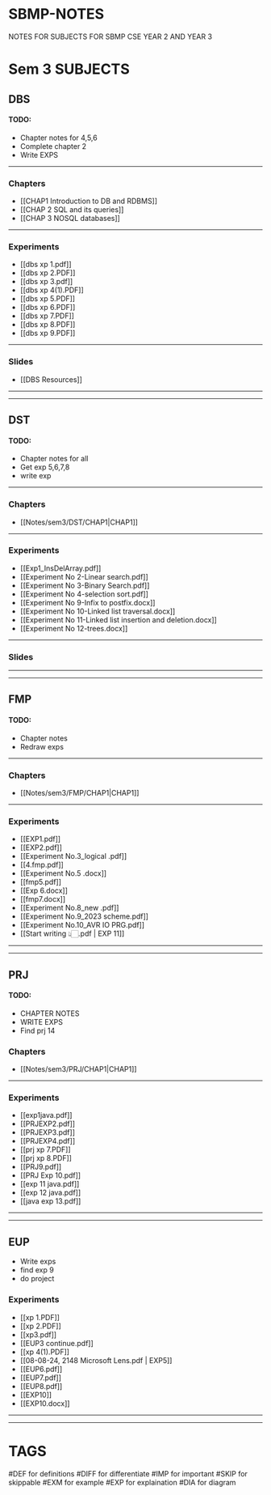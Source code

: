 # SBMP-NOTES
NOTES FOR SUBJECTS FOR SBMP CSE YEAR 2 AND YEAR 3

# Sem 3 SUBJECTS
## DBS
#### TODO:
- Chapter notes for 4,5,6
- Complete chapter 2
- Write EXPS
---
### Chapters
- [[CHAP1 Introduction to DB and RDBMS]]
- [[CHAP 2 SQL and its queries]]
- [[CHAP 3 NOSQL databases]]
--- 
### Experiments
- [[dbs xp 1.pdf]]
- [[dbs xp 2.PDF]]
- [[dbs xp 3.pdf]]
- [[dbs xp 4(1).PDF]]
- [[dbs xp 5.PDF]]
- [[dbs xp 6.PDF]]
- [[dbs xp 7.PDF]]
- [[dbs xp 8.PDF]]
- [[dbs xp 9.PDF]]
---
### Slides
- [[DBS Resources]]
----
___
## DST
#### TODO:
- Chapter notes for all
- Get exp 5,6,7,8
- write exp
--- 
### Chapters
- [[Notes/sem3/DST/CHAP1|CHAP1]]
---
### Experiments
- [[Exp1_InsDelArray.pdf]]
- [[Experiment No 2-Linear search.pdf]]
- [[Experiment No 3-Binary Search.pdf]]
- [[Experiment No 4-selection sort.pdf]]
- [[Experiment No 9-Infix to postfix.docx]]
- [[Experiment No 10-Linked list traversal.docx]]
- [[Experiment No 11-Linked list insertion and deletion.docx]]
- [[Experiment No 12-trees.docx]]
---
### Slides

---
---
## FMP
#### TODO:
- Chapter notes
- Redraw exps
---
### Chapters
- [[Notes/sem3/FMP/CHAP1|CHAP1]]

---
### Experiments
- [[EXP1.pdf]]
- [[EXP2.pdf]]
- [[Experiment No.3_logical .pdf]]
- [[4.fmp.pdf]]
- [[Experiment No.5 .docx]]
- [[fmp5.pdf]]
- [[Exp 6.docx]]
- [[fmp7.docx]]
- [[Experiment No.8_new .pdf]]
- [[Experiment No.9_2023 scheme.pdf]]
- [[Experiment No.10_AVR IO PRG.pdf]]
- [[Start writing 👆🏻.pdf | EXP 11]]
---
---
## PRJ
#### TODO:
- CHAPTER NOTES
- WRITE EXPS
- Find prj 14
### Chapters
- [[Notes/sem3/PRJ/CHAP1|CHAP1]]
---
### Experiments
- [[exp1java.pdf]]
- [[PRJEXP2.pdf]]
- [[PRJEXP3.pdf]]
- [[PRJEXP4.pdf]]
- [[prj xp 7.PDF]]
- [[prj xp 8.PDF]]
- [[PRJ9.pdf]]
- [[PRJ Exp 10.pdf]]
- [[exp 11 java.pdf]]
- [[exp 12 java.pdf]]
- [[java exp 13.pdf]]
---
---
## EUP
- Write exps
- find exp 9
- do project
### Experiments
- [[xp 1.PDF]]
- [[xp 2.PDF]]
- [[xp3.pdf]]
- [[EUP3 continue.pdf]]
- [[xp 4(1).PDF]]
- [[08-08-24, 2148 Microsoft Lens.pdf | EXP5]]
- [[EUP6.pdf]]
- [[EUP7.pdf]]
- [[EUP8.pdf]]
- [[EXP10]]
- [[EXP10.docx]]

---
---





# TAGS

#DEF for definitions 
#DIFF for differentiate
#IMP for important
#SKIP for skippable
#EXM for example
#EXP for explaination
#DIA for diagram
